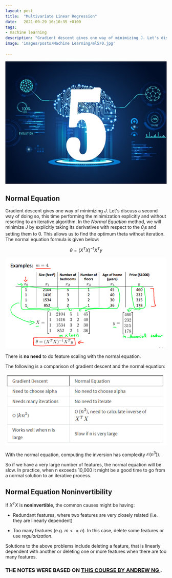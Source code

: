 ```yaml
---
layout: post
title:  "Multivariate Linear Regression"
date:   2021-09-29 16:10:35 +0100
tags:
- machine learning
description: "Gradient descent gives one way of minimizing J. Let's discuss a second way of doing so, this time performing the minimization explicitly and without resorting to an iterative algorithm. In the Normal Equation method, we will minimize J by explicitly taking its derivatives with respect to the thetas of position j and setting them to 0."
image: 'images/posts/Machine Learning/ml5/0.jpg'

---
```


<center>
<img src="/images/posts/Machine Learning/ml5/0.jpg">
</center>


## Normal Equation

Gradient descent gives one way of minimizing $J$. Let's discuss a second way of doing so, this time performing the minimization explicitly and without resorting to an iterative algorithm. In the *Normal Equation* method, we will minimize $J$ by explicitly taking its derivatives with respect to the $\theta_j$s and setting them to 0. This allows us to find the optimum theta without iteration. The normal equation formula is given below:

$$
\theta = (X^TX)^{-1}X^Ty
$$

<center>
<img src="/images/posts/Machine Learning/ml5/1.png">
</center>

There is **no need** to do feature scaling with the normal equation.

The following is a comparison of gradient descent and the normal equation:

<center>
<img src="/images/posts/Machine Learning/ml5/2.png">
</center>


With the normal equation, computing the inversion has complexity $\mathcal{O}(n^3))$.

So if we have a very large number of features, the normal equation will be slow. In practice, when n exceeds 10,000 it might be a good time to go from a normal solution to an iterative process.

## Normal Equation Noninvertibility

If $X^TX$ is **noninvertible**, the common causes might be having:

- Redundant features, where two features are very closely related (i.e. they are linearly dependent)

- Too many features (e.g. $m <= n$). In this case, delete some features or use *regularization*.

Solutions to the above problems include deleting a feature, that is linearly dependent with another or deleting one or more features when there are too many features.



### THE NOTES WERE BASED ON <a href="https://www.coursera.org/learn/machine-learning"> THIS COURSE BY ANDREW NG </a>.